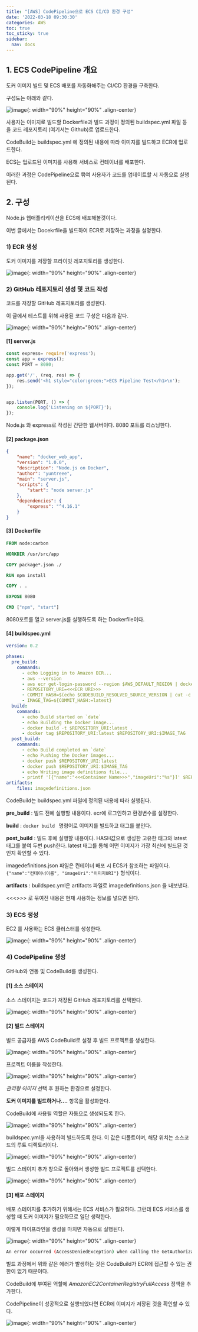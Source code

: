 ```yaml
---
title: "[AWS] CodePipeline으로 ECS CI/CD 환경 구성"
date: '2022-03-18 09:30:30'
categories: AWS
toc: true
toc_sticky: true
sidebar:
  nav: docs
---
```


## 1. ECS CodePipeline 개요

도커 이미지 빌드 및 ECS 배포를 자동화해주는 CI/CD 환경을 구축한다.

구성도는 아래와 같다.

![image](https://user-images.githubusercontent.com/60495897/158389314-0a701579-4540-4079-ad72-66a6d7e34d63.png){: width="90%" height="90%" .align-center}

사용자는 이미지로 빌드할 Dockerfile과 빌드 과정이 정의된 buildspec.yml 파일 등을 코드 레포지토리 (여기서는 Github)로 업로드한다.

CodeBuild는 buildspec.yml 에 정의된 내용에 따라 이미지를 빌드하고 ECR에 업로드한다. 

ECS는 업로드된 이미지를 사용해 서비스로 컨테이너를 배포한다.

이러한 과정은 CodePipeline으로 묶여 사용자가 코드를 업데이트할 시 자동으로 실행된다.



## 2. 구성

Node.js 웹애플리케이션을 ECS에 배포해볼것이다.

이번 글에서는 Docekrfile을 빌드하여 ECR로 저장하는 과정을 설명한다.

### 1) ECR 생성

도커 이미지를 저장할 프라이빗 레포지토리를 생성한다.

![image](https://user-images.githubusercontent.com/60495897/157785368-eb4db137-7cfc-4f43-9dab-88c9708fbb97.png){: width="90%" height="90%" .align-center}



### 2) GitHub 레포지토리 생성 및 코드 작성

코드를 저장할 GitHub 레포지토리를 생성한다.

이 글에서 테스트를 위해 사용된 코드 구성은 다음과 같다.



![image](https://user-images.githubusercontent.com/60495897/158284423-ae1038b3-36cc-4467-aca5-a4df0db6dee5.png){: width="90%" height="90%" .align-center}



#### [1] server.js

```javascript
const express= require('express');
const app = express();
const PORT = 8080;

app.get('/', (req, res) => {
    res.send('<h1 style="color:green;">ECS Pipeline Test</h1>\n');
});


app.listen(PORT, () => {
    console.log('Listening on ${PORT}');
});
```

Node.js 와 express로 작성된 간단한 웹서버이다. 8080 포트를 리스닝한다.



#### [2] package.json

```json
{
    "name": "docker_web_app",
    "version": "1.0.0",
    "description": "Node.js on Docker",
    "author": "yuntreee",
    "main": "server.js",
    "scripts": {
        "start": "node server.js"
    },
    "dependencies": {
        "express": "^4.16.1"
    }
}
```



#### [3] Dockerfile

```dockerfile
FROM node:carbon

WORKDIR /usr/src/app

COPY package*.json ./

RUN npm install

COPY . .

EXPOSE 8080

CMD ["npm", "start"]
```

8080포트를 열고 server.js를 실행하도록 하는 Dockerfile이다.



#### [4] buildspec.yml

```yaml
version: 0.2

phases:
  pre_build:
    commands:
      - echo Logging in to Amazon ECR...
      - aws --version
      - aws ecr get-login-password --region $AWS_DEFAULT_REGION | docker login --username AWS --password-stdin <<<Account ID>>>.dkr.ecr.$AWS_DEFAULT_REGION.amazonaws.com
      - REPOSITORY_URI=<<<ECR URI>>>
      - COMMIT_HASH=$(echo $CODEBUILD_RESOLVED_SOURCE_VERSION | cut -c 1-7)
      - IMAGE_TAG=${COMMIT_HASH:=latest}
  build:
    commands:
      - echo Build started on `date`
      - echo Building the Docker image...
      - docker build -t $REPOSITORY_URI:latest .
      - docker tag $REPOSITORY_URI:latest $REPOSITORY_URI:$IMAGE_TAG
  post_build:
    commands:
      - echo Build completed on `date`
      - echo Pushing the Docker images...
      - docker push $REPOSITORY_URI:latest
      - docker push $REPOSITORY_URI:$IMAGE_TAG
      - echo Writing image definitions file...
      - printf '[{"name":"<<<Container Name>>>","imageUri":"%s"}]' $REPOSITORY_URI:$IMAGE_TAG > imagedefinitions.json
artifacts:
    files: imagedefinitions.json
```

CodeBuild는 buildspec.yml 파일에 정의된 내용에 따라 실행된다.

**pre_build** : 빌드 전에 실행할 내용이다. ecr에 로그인하고 환경변수를 설정한다.

**build** : ```docker build ``` 명령어로 이미지를 빌드하고 태그를 붙인다.

**post_build** : 빌드 후에 실행할 내용이다. HASH값으로 생성한 고유한 태그와 latest 태그를 붙여 두번 push한다. latest 태그를 통해 어떤 이미지가 가장 최신에 빌드된 것인지 확인할 수 있다. 

imagedefinitions.json 파일은 컨테이너 배포 시 ECS가 참조하는 파일이다. ```{"name":"컨테이너이름", "imageUri":"이미지URI"}``` 형식이다. 

**artifacts** : buildspec.yml은 artifacts 파일로 imagedefinitions.json 을 내보낸다.



<<<>>> 로 묶여진 내용은 현재 사용하는 정보를 넣으면 된다.  



### 3) ECS 생성

EC2 를 사용하는 ECS 클러스터를 생성한다.

![image](https://user-images.githubusercontent.com/60495897/158296447-688b96f4-55bf-443a-a441-852289f1b0bd.png){: width="90%" height="90%" .align-center}



### 4) CodePipeline 생성

GitHub와 연동 및 CodeBuild를 생성한다.

#### [1] 소스 스테이지

소스 스테이지는 코드가 저장된 GitHub 레포지토리를 선택한다.

![image](https://user-images.githubusercontent.com/60495897/157787592-6a78e599-bc85-4aa6-ba7b-b85880e0ce44.png){: width="90%" height="90%" .align-center}



#### [2] 빌드 스테이지

빌드 공급자를 AWS CodeBuild로 설정 후 빌드 프로젝트를 생성한다.

![image](https://user-images.githubusercontent.com/60495897/157787685-477f5c02-df57-4d7a-8bf4-fe7b84302555.png){: width="90%" height="90%" .align-center}





프로젝트 이름을 작성한다.

![image](https://user-images.githubusercontent.com/60495897/157788229-1fd44cd0-a0bd-477d-93a2-e757120d0f2a.png){: width="90%" height="90%" .align-center}



*관리형 이미지* 선택 후 원하는 환경으로 설정한다.

**도커 이미지를 빌드하거나....** 항목을 활성화한다.

CodeBuild에 사용될 역할은 자동으로 생성되도록 한다.

![image](https://user-images.githubusercontent.com/60495897/157788926-dbf3aabf-2a43-4b45-9bb5-ea863b4ac60c.png){: width="90%" height="90%" .align-center}





buildspec.yml을 사용하여 빌드하도록 한다. 이 값은 디폴트이며, 해당 위치는 소스코드의 루트 디렉토리이다.

![image](https://user-images.githubusercontent.com/60495897/157788446-d11b25f2-7050-496d-9c20-8f181237eb5d.png){: width="90%" height="90%" .align-center}



빌드 스테이지 추가 창으로 돌아와서 생성한 빌드 프로젝트를 선택한다.

![image](https://user-images.githubusercontent.com/60495897/158296854-bb8a92b3-b20c-46da-b31b-21659875da62.png){: width="90%" height="90%" .align-center}



#### [3] 배포 스테이지

배포 스테이지를 추가하기 위해서는 ECS 서비스가 필요하다. 그런데 ECS 서비스를 생성할 때 도커 이미지가 필요하므로 일단 생략한다.



이렇게 파이프라인을 생성을 마치면 자동으로 실행된다.

![image](https://user-images.githubusercontent.com/60495897/158304026-f166e6b0-493c-45ba-a764-a94f3b9eccd6.png){: width="90%" height="90%" .align-center}



```bash
An error occurred (AccessDeniedException) when calling the GetAuthorizationToken operation: User: arn:aws:sts::511914651445:assumed-role/codebuild-yh-ecs-project-service-role/AWSCodeBuild-318774ee-5a00-42f4-b083-6df1a2068ced is not authorized to perform: ecr:GetAuthorizationToken on resource: * because no identity-based policy allows the ecr:GetAuthorizationToken action
```

빌드 과정에서 위와 같은 에러가 발생하는 것은 CodeBuild가 ECR에 접근할 수 있는 권한이 없기 때문이다.

CodeBuild에 부여된 역할에 *AmazonEC2ContainerRegistryFullAccess* 정책을 추가한다.



CodePipeline이 성공적으로 실행되었다면 ECR에 이미지가 저장된 것을 확인할 수 있다.

![image](https://user-images.githubusercontent.com/60495897/158304668-2d11b846-4d6d-4bdd-9cae-be1834b85bcc.png){: width="90%" height="90%" .align-center}
